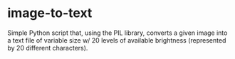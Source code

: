 # image-to-text
Simple Python script that, using the PIL library, converts a given image into a text file of variable size w/ 20 levels of available brightness (represented by 20 different characters).
